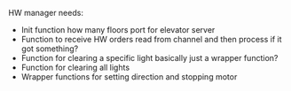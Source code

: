 HW manager needs:
- Init function
    how many floors
    port for elevator server
- Function to receive HW orders
    read from channel and then process if it got something?
- Function for clearing a specific light
    basically just a wrapper function?
- Function for clearing all lights
- Wrapper functions for setting direction and stopping motor